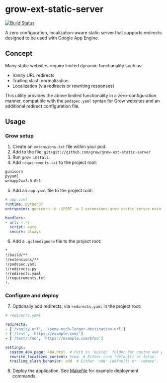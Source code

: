 # grow-ext-static-server

[![Build Status](https://travis-ci.org/grow/grow-ext-static-server.svg?branch=master)](https://travis-ci.org/grow/grow-ext-static-server)

A zero configuration, localization-aware static server that supports redirects designed to be used with Google App Engine.

## Concept

Many static websites require limited dynamic functionality such as:

- Vanity URL redirects
- Trailing slash normalization
- Localization (via redirects or rewriting responses)

This utility provides the above limited functionality in a zero-configuration manner, compatible with the `podspec.yaml` syntax for Grow websites and an additional redirect configuration file.

## Usage

### Grow setup

1. Create an `extensions.txt` file within your pod.
2. Add to the file: `git+git://github.com/grow/grow-ext-static-server`
3. Run `grow install`.
4. Add `requirements.txt` to the project root:

```txt
gunicorn
pyyaml
webapp2==3.0.0b1
```

5. Add an `app.yaml` file to the project root:

```yaml
# app.yaml
runtime: python37
entrypoint: gunicorn -b :$PORT -w 2 extensions.grow_static_server.main:app

handlers:
- url: (.*)
  script: auto
  secure: always
```

6. Add a `.gcloudignore` file to the project root:

```txt
*
!/build/**
!/extensions/**
!/podspec.yaml
!/redirects.py
!/redirects.yaml
!/requirements.txt
!.
```

### Configure and deploy

7. Optionally add redirects, via `redirects.yaml` in the project root:

```yaml
# redirects.yaml

redirects:
- ['/vanity-url', '/some-much-longer-destination-url']
- ['/test', 'https://example.com/']
- ['/test/:foo', 'https://example.com/$foo']

settings:
  custom_404_page: 404.html  # Path in 'build/' folder for custom 404 page.
  rewrite_localized_content: true  # Either true (default) or false.
  trailing_slash_behavior: add  # Either 'add' (default) or 'remove'.
```

8. Deploy the application. See [Makefile](test/Makefile) for example deployment commands.
